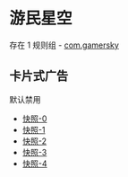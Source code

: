 # 游民星空

存在 1 规则组 - [com.gamersky](/src/apps/com.gamersky.ts)

## 卡片式广告

默认禁用

- [快照-0](https://i.gkd.li/import/13451220)
- [快照-1](https://i.gkd.li/import/13635580)
- [快照-2](https://i.gkd.li/import/13451258)
- [快照-3](https://i.gkd.li/import/13635579)
- [快照-4](https://i.gkd.li/import/13759484)
